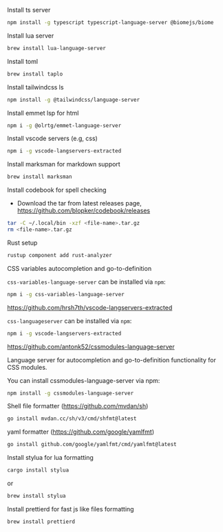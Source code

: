Install ts server

```sh
npm install -g typescript typescript-language-server @biomejs/biome
```

Install lua server

```sh
brew install lua-language-server
```

Install toml

```sh
brew install taplo
```

Install tailwindcss ls

```sh
npm install -g @tailwindcss/language-server
```

Install emmet lsp for html

```sh
npm i -g @olrtg/emmet-language-server
```

Install vscode servers (e.g, css)

```sh
npm i -g vscode-langservers-extracted
```

Install marksman for markdown support

```sh
brew install marksman
```

Install codebook for spell checking

- Download the tar from latest releases page, https://github.com/blopker/codebook/releases

```sh
tar -C ~/.local/bin -xzf <file-name>.tar.gz
rm <file-name>.tar.gz
```

Rust setup

```sh
rustup component add rust-analyzer
```

CSS variables autocompletion and go-to-definition

`css-variables-language-server` can be installed via `npm`:

```sh
npm i -g css-variables-language-server
```

https://github.com/hrsh7th/vscode-langservers-extracted

`css-languageserver` can be installed via `npm`:

```sh
npm i -g vscode-langservers-extracted
```

https://github.com/antonk52/cssmodules-language-server

Language server for autocompletion and go-to-definition functionality for CSS modules.

You can install cssmodules-language-server via npm:

```sh
npm install -g cssmodules-language-server
```

Shell file formatter (https://github.com/mvdan/sh)

```sh
go install mvdan.cc/sh/v3/cmd/shfmt@latest
```

yaml formatter (https://github.com/google/yamlfmt)

```sh
go install github.com/google/yamlfmt/cmd/yamlfmt@latest
```

Install stylua for lua formatting

```sh
cargo install stylua
```

or

```sh
brew install stylua
```

Install prettierd for fast js like files formatting

```sh
brew install prettierd
```
